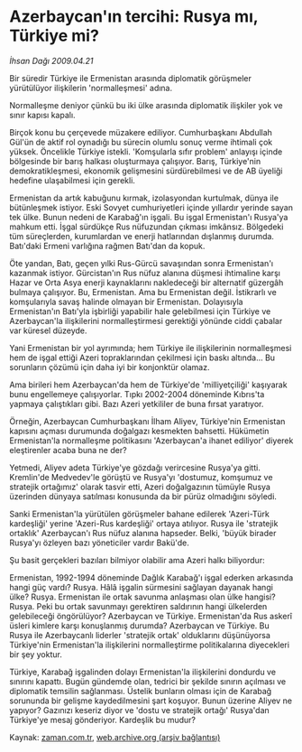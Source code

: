 # Azerbaycan'ın tercihi: Rusya mı, Türkiye mi?

*İhsan Dağı 2009.04.21*

<tr><td class="metin" colspan="2" style="padding-top: 20px; padding-left: 5px; padding-right: 10px;">Bir süredir Türkiye ile Ermenistan arasında diplomatik görüşmeler yürütülüyor ilişkilerin 'normalleşmesi' adına.</td></tr><tr><td class="metin" colspan="2" style="padding-top: 20px; padding-left: 5px; padding-right: 10px;"><p>Normalleşme deniyor çünkü bu iki ülke arasında diplomatik ilişkiler yok ve sınır kapısı kapalı.
<p>Birçok konu bu çerçevede müzakere ediliyor. Cumhurbaşkanı Abdullah Gül'ün de aktif rol oynadığı bu sürecin olumlu sonuç verme ihtimali çok yüksek. Öncelikle Türkiye istekli. 'Komşularla sıfır problem' anlayışı içinde bölgesinde bir barış halkası oluşturmaya çalışıyor. Barış, Türkiye'nin demokratikleşmesi, ekonomik gelişmesini sürdürebilmesi ve de AB üyeliği hedefine ulaşabilmesi için gerekli.
<p>Ermenistan da artık kabuğunu kırmak, izolasyondan kurtulmak, dünya ile bütünleşmek istiyor. Eski Sovyet cumhuriyetleri içinde yıllardır yerinde sayan tek ülke. Bunun nedeni de Karabağ'ın işgali. Bu işgal Ermenistan'ı Rusya'ya mahkum etti. İşgal sürdükçe Rus nüfuzundan çıkması imkânsız. Bölgedeki tüm süreçlerden, kurumlardan ve enerji hatlarından dışlanmış durumda. Batı'daki Ermeni varlığına rağmen Batı'dan da kopuk.
<p>Öte yandan, Batı, geçen yılki Rus-Gürcü savaşından sonra Ermenistan'ı kazanmak istiyor. Gürcistan'ın Rus nüfuz alanına düşmesi ihtimaline karşı Hazar ve Orta Asya enerji kaynaklarını nakledeceği bir alternatif güzergâh bulmaya çalışıyor. Bu, Ermenistan. Ama bu Ermenistan değil. İstikrarlı ve komşularıyla savaş halinde olmayan bir Ermenistan. Dolayısıyla Ermenistan'ın Batı'yla işbirliği yapabilir hale gelebilmesi için Türkiye ve Azerbaycan'la ilişkilerini normalleştirmesi gerektiği yönünde ciddi çabalar var küresel düzeyde.
<p>Yani Ermenistan bir yol ayrımında; hem Türkiye ile ilişkilerinin normalleşmesi hem de işgal ettiği Azeri topraklarından çekilmesi için baskı altında... Bu sorunların çözümü için daha iyi bir konjonktür olamaz.
<p>Ama birileri hem Azerbaycan'da hem de Türkiye'de 'milliyetçiliği' kaşıyarak bunu engellemeye çalışıyorlar. Tıpkı 2002-2004 döneminde Kıbrıs'ta yapmaya çalıştıkları gibi. Bazı Azeri yetkililer de buna fırsat yaratıyor. 
<p>Örneğin, Azerbaycan Cumhurbaşkanı İlham Aliyev, Türkiye'nin Ermenistan kapısını açması durumunda doğalgazı kesmekten bahsetti. Hükümetin Ermenistan'la normalleşme politikasını 'Azerbaycan'a ihanet ediliyor' diyerek eleştirenler acaba buna ne der?
<p>Yetmedi, Aliyev adeta Türkiye'ye gözdağı verircesine Rusya'ya gitti. Kremlin'de Medvedev'le görüştü ve Rusya'yı 'dostumuz, komşumuz ve stratejik ortağımız' olarak tasvir etti, Azeri doğalgazının tümüyle Rusya üzerinden dünyaya satılması konusunda da bir pürüz olmadığını söyledi.
<p> Sanki Ermenistan'la yürütülen görüşmeler bahane edilerek 'Azeri-Türk kardeşliği' yerine 'Azeri-Rus kardeşliği' ortaya atılıyor. Rusya ile 'stratejik ortaklık' Azerbaycan'ı Rus nüfuz alanına hapseder. Belki, 'büyük birader Rusya'yı özleyen bazı yöneticiler vardır Bakü'de.
<p>Şu basit gerçekleri bazıları bilmiyor olabilir ama Azeri halkı biliyordur:
<p>Ermenistan, 1992-1994 döneminde Dağlık Karabağ'ı işgal ederken arkasında hangi güç vardı? Rusya. Hâlâ işgalin sürmesini sağlayan dayanak hangi ülke? Rusya. Ermenistan ile ortak savunma anlaşması olan ülke hangisi? Rusya. Peki bu ortak savunmayı gerektiren saldırının hangi ülkelerden gelebileceği öngörülüyor? Azerbaycan ve Türkiye. Ermenistan'da Rus askerî üsleri kimlere karşı konuşlanmış durumda? Azerbaycan ve Türkiye. Bu Rusya ile Azerbaycanlı liderler 'stratejik ortak' olduklarını düşünüyorsa Türkiye'nin Ermenistan'la ilişkilerini normalleştirme politikalarına diyecekleri bir şey yoktur.
<p>Türkiye, Karabağ işgalinden dolayı Ermenistan'la ilişkilerini dondurdu ve sınırını kapattı. Bugün gündemde olan, tedrici bir şekilde sınırın açılması ve diplomatik temsilin sağlanması. Üstelik bunların olması için de Karabağ sorununda bir gelişme kaydedilmesini şart koşuyor. Bunun üzerine Aliyev ne yapıyor? Gazınızı keseriz diyor ve 'dostu ve stratejik ortağı' Rusya'dan Türkiye'ye mesaj gönderiyor. Kardeşlik bu mudur?<br/></p></p></p></p></p></p></p></p></p></p></p></p></td></tr>

Kaynak: [zaman.com.tr](http://zaman.com.tr/yazar.do?yazino=839764), [web.archive.org (arşiv bağlantısı)](http://web.archive.org/web/20090503080630/http://www.zaman.com.tr:80/yazar.do?yazino=839764)
